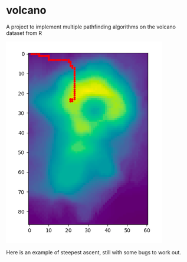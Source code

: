 # volcano
A project to implement multiple pathfinding algorithms on the volcano dataset from R


![Test Plot - Steepest Ascent](/images/test_plot.png)

Here is an example of steepest ascent, still with some bugs to work out. 